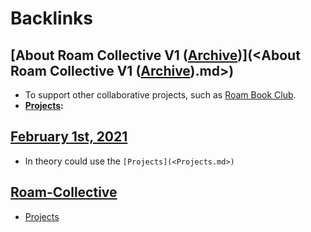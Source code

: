 
# Backlinks
## [About Roam Collective V1 ([Archive](<Archive.md>))](<About Roam Collective V1 ([Archive](<Archive.md>)).md>)
- To support other collaborative projects, such as [Roam Book Club](<Roam Book Club.md>).
- **[Projects](<Projects.md>):**

## [February 1st, 2021](<February 1st, 2021.md>)
- In theory could use the `[Projects](<Projects.md>)`

## [Roam-Collective](<Roam-Collective.md>)
- [Projects](<Projects.md>)

